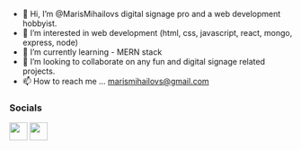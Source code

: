 - 👋 Hi, I’m @MarisMihailovs digital signage pro and a web development hobbyist.
- 👀 I’m interested in web development (html, css, javascript, react, mongo, express, node)
- 🌱 I’m currently learning - MERN stack  
- 💞️ I’m looking to collaborate on any fun and digital signage related projects.
- 📫 How to reach me ... marismihailovs@gmail.com


<!---
MarisMihailovs/MarisMihailovs is a ✨ special ✨ repository because its `README.md` (this file) appears on your GitHub profile.
You can click the Preview link to take a look at your changes.
--->
### Socials

<p align="left"> <a href="https://www.github.com/MarisMihailovs" target="_blank" rel="noreferrer"><img src="https://raw.githubusercontent.com/danielcranney/readme-generator/main/public/icons/socials/github.svg" width="32" height="32" /></a> <a href="https://www.twitter.com/MihailovsMaris" target="_blank" rel="noreferrer"><img src="https://raw.githubusercontent.com/danielcranney/readme-generator/main/public/icons/socials/twitter.svg" width="32" height="32" /></a></p>

